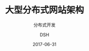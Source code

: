 ---
layout:     default
title:      "大型分布式网站架构"
subtitle:   "分布式开发"
date:       2017-06-31
author:     "DSH"
header-img: "img/post-bg-js-version.jpg"
tags:
    - 读书心得
    - Reading
    - technology
---